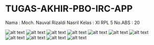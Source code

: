 # TUGAS-AKHIR-PBO-IRC-APP

Nama : Moch. Nauval Rizaldi Nasril
Kelas : XI RPL 5
No.ABS : 20

![alt text](https://github.com/resasuares9/TUGAS-AKHIR-PBO-IRC-APP/blob/master/0.PNG)
![alt text](https://github.com/resasuares9/TUGAS-AKHIR-PBO-IRC-APP/blob/master/1.PNG)
![alt text](https://github.com/resasuares9/TUGAS-AKHIR-PBO-IRC-APP/blob/master/2.PNG)
![alt text](https://github.com/resasuares9/TUGAS-AKHIR-PBO-IRC-APP/blob/master/3.PNG)
![alt text](https://github.com/resasuares9/TUGAS-AKHIR-PBO-IRC-APP/blob/master/4.PNG)
![alt text](https://github.com/resasuares9/TUGAS-AKHIR-PBO-IRC-APP/blob/master/5.PNG)
![alt text](https://github.com/resasuares9/TUGAS-AKHIR-PBO-IRC-APP/blob/master/6.PNG)
![alt text](https://github.com/resasuares9/TUGAS-AKHIR-PBO-IRC-APP/blob/master/7.PNG)
![alt text](https://github.com/resasuares9/TUGAS-AKHIR-PBO-IRC-APP/blob/master/8.PNG)
![alt text](https://github.com/resasuares9/TUGAS-AKHIR-PBO-IRC-APP/blob/master/9.PNG)
![alt text](https://github.com/resasuares9/TUGAS-AKHIR-PBO-IRC-APP/blob/master/10.PNG)

